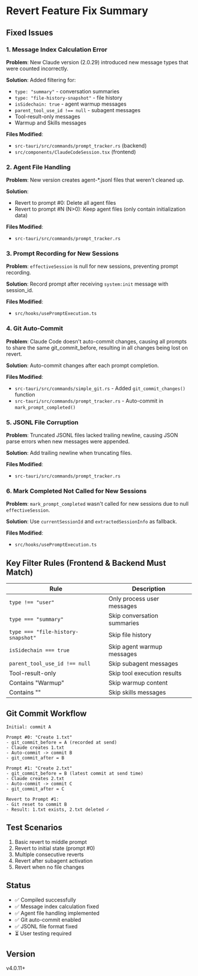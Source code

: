 # Revert Feature Fix Summary

## Fixed Issues

### 1. Message Index Calculation Error
**Problem**: New Claude version (2.0.29) introduced new message types that were counted incorrectly.

**Solution**: Added filtering for:
- `type: "summary"` - conversation summaries
- `type: "file-history-snapshot"` - file history
- `isSidechain: true` - agent warmup messages  
- `parent_tool_use_id !== null` - subagent messages
- Tool-result-only messages
- Warmup and Skills messages

**Files Modified**:
- `src-tauri/src/commands/prompt_tracker.rs` (backend)
- `src/components/ClaudeCodeSession.tsx` (frontend)

### 2. Agent File Handling
**Problem**: New version creates agent-*.jsonl files that weren't cleaned up.

**Solution**: 
- Revert to prompt #0: Delete all agent files
- Revert to prompt #N (N>0): Keep agent files (only contain initialization data)

**Files Modified**:
- `src-tauri/src/commands/prompt_tracker.rs`

### 3. Prompt Recording for New Sessions
**Problem**: `effectiveSession` is null for new sessions, preventing prompt recording.

**Solution**: Record prompt after receiving `system:init` message with session_id.

**Files Modified**:
- `src/hooks/usePromptExecution.ts`

### 4. Git Auto-Commit
**Problem**: Claude Code doesn't auto-commit changes, causing all prompts to share the same git_commit_before, resulting in all changes being lost on revert.

**Solution**: Auto-commit changes after each prompt completion.

**Files Modified**:
- `src-tauri/src/commands/simple_git.rs` - Added `git_commit_changes()` function
- `src-tauri/src/commands/prompt_tracker.rs` - Auto-commit in `mark_prompt_completed()`

### 5. JSONL File Corruption
**Problem**: Truncated JSONL files lacked trailing newline, causing JSON parse errors when new messages were appended.

**Solution**: Add trailing newline when truncating files.

**Files Modified**:
- `src-tauri/src/commands/prompt_tracker.rs`

### 6. Mark Completed Not Called for New Sessions
**Problem**: `mark_prompt_completed` wasn't called for new sessions due to null `effectiveSession`.

**Solution**: Use `currentSessionId` and `extractedSessionInfo` as fallback.

**Files Modified**:
- `src/hooks/usePromptExecution.ts`

## Key Filter Rules (Frontend & Backend Must Match)

| Rule | Description |
|------|-------------|
| `type !== "user"` | Only process user messages |
| `type === "summary"` | Skip conversation summaries |
| `type === "file-history-snapshot"` | Skip file history |
| `isSidechain === true` | Skip agent warmup messages |
| `parent_tool_use_id !== null` | Skip subagent messages |
| Tool-result-only | Skip tool execution results |
| Contains "Warmup" | Skip warmup content |
| Contains "<command-name>" | Skip skills messages |

## Git Commit Workflow

```
Initial: commit A

Prompt #0: "Create 1.txt"
- git_commit_before = A (recorded at send)
- Claude creates 1.txt
- Auto-commit -> commit B
- git_commit_after = B

Prompt #1: "Create 2.txt"  
- git_commit_before = B (latest commit at send time)
- Claude creates 2.txt
- Auto-commit -> commit C
- git_commit_after = C

Revert to Prompt #1:
- Git reset to commit B
- Result: 1.txt exists, 2.txt deleted ✓
```

## Test Scenarios

1. Basic revert to middle prompt
2. Revert to initial state (prompt #0)
3. Multiple consecutive reverts
4. Revert after subagent activation
5. Revert when no file changes

## Status

- ✅ Compiled successfully
- ✅ Message index calculation fixed
- ✅ Agent file handling implemented
- ✅ Git auto-commit enabled
- ✅ JSONL file format fixed
- ⏳ User testing required

## Version

v4.0.11+

